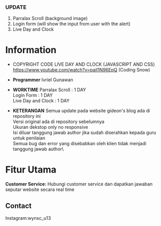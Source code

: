 ### UPDATE
1. Parralax Scroll (background image)
2. Login form (will show the input from user with the alert)
3. Live Day and Clock

# Information
- COPYRIGHT
CODE LIVE DAY AND CLOCK (JAVASCRIPT AND CSS)
https://www.youtube.com/watch?v=paiI1N96EpQ (Coding Snow)

- **Programmer**
Ivriel Gunawan 

- **WORKTIME**
Parralax Scroll    : 1 DAY\
Login Form         : 1 DAY\
Live Day and Clock : 1 DAY

- **KETERANGAN**
Semua update pada website gideon's blog ada di repository ini\
Versi original ada di repository sebelumnya\
Ukuran dekstop only no responsive\
Isi diluar tanggung jawab author jika sudah diserahkan kepada guru untuk penilaian\
Semua bug dan error yang disebabkan oleh klien tidak menjadi tanggung jawab author\

# Fitur Utama
**Customer Service:** Hubungi customer service dan dapatkan jawaban seputar website secara real time

## Contact
Instagram:wynsc_u13
